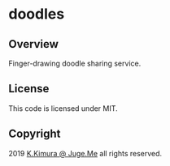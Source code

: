 # doodles

## Overview

Finger-drawing doodle sharing service.

## License

This code is licensed under MIT.

## Copyright

2019 [K.Kimura @ Juge.Me](https://github.com/dotnsf) all rights reserved.
